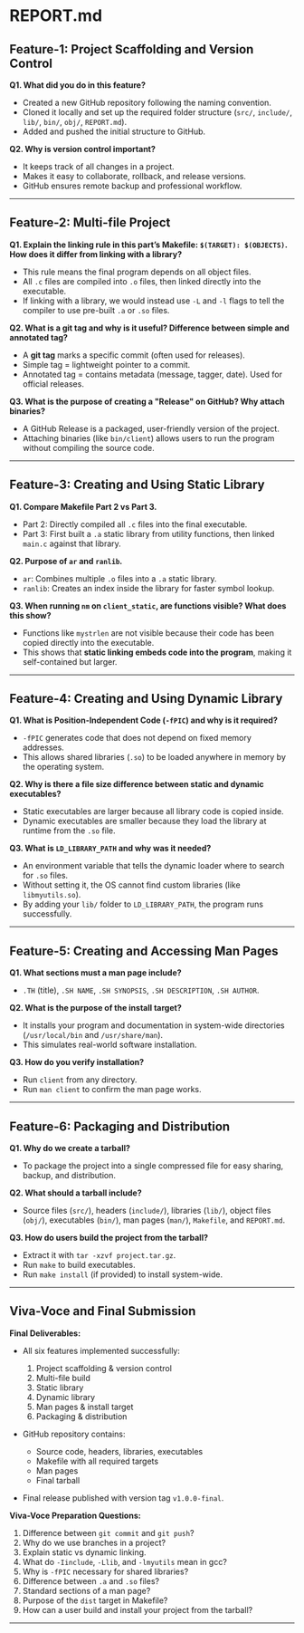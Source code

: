 # REPORT.md

## Feature-1: Project Scaffolding and Version Control

**Q1. What did you do in this feature?**  
- Created a new GitHub repository following the naming convention.  
- Cloned it locally and set up the required folder structure (`src/`, `include/`, `lib/`, `bin/`, `obj/`, `REPORT.md`).  
- Added and pushed the initial structure to GitHub.  

**Q2. Why is version control important?**  
- It keeps track of all changes in a project.  
- Makes it easy to collaborate, rollback, and release versions.  
- GitHub ensures remote backup and professional workflow.  

---

## Feature-2: Multi-file Project

**Q1. Explain the linking rule in this part’s Makefile: `$(TARGET): $(OBJECTS)`. How does it differ from linking with a library?**  
- This rule means the final program depends on all object files.  
- All `.c` files are compiled into `.o` files, then linked directly into the executable.  
- If linking with a library, we would instead use `-L` and `-l` flags to tell the compiler to use pre-built `.a` or `.so` files.  

**Q2. What is a git tag and why is it useful? Difference between simple and annotated tag?**  
- A **git tag** marks a specific commit (often used for releases).  
- Simple tag = lightweight pointer to a commit.  
- Annotated tag = contains metadata (message, tagger, date). Used for official releases.  

**Q3. What is the purpose of creating a "Release" on GitHub? Why attach binaries?**  
- A GitHub Release is a packaged, user-friendly version of the project.  
- Attaching binaries (like `bin/client`) allows users to run the program without compiling the source code.  

---

## Feature-3: Creating and Using Static Library

**Q1. Compare Makefile Part 2 vs Part 3.**  
- Part 2: Directly compiled all `.c` files into the final executable.  
- Part 3: First built a `.a` static library from utility functions, then linked `main.c` against that library.  

**Q2. Purpose of `ar` and `ranlib`.**  
- `ar`: Combines multiple `.o` files into a `.a` static library.  
- `ranlib`: Creates an index inside the library for faster symbol lookup.  

**Q3. When running `nm` on `client_static`, are functions visible? What does this show?**  
- Functions like `mystrlen` are not visible because their code has been copied directly into the executable.  
- This shows that **static linking embeds code into the program**, making it self-contained but larger.  

---

## Feature-4: Creating and Using Dynamic Library

**Q1. What is Position-Independent Code (`-fPIC`) and why is it required?**  
- `-fPIC` generates code that does not depend on fixed memory addresses.  
- This allows shared libraries (`.so`) to be loaded anywhere in memory by the operating system.  

**Q2. Why is there a file size difference between static and dynamic executables?**  
- Static executables are larger because all library code is copied inside.  
- Dynamic executables are smaller because they load the library at runtime from the `.so` file.  

**Q3. What is `LD_LIBRARY_PATH` and why was it needed?**  
- An environment variable that tells the dynamic loader where to search for `.so` files.  
- Without setting it, the OS cannot find custom libraries (like `libmyutils.so`).  
- By adding your `lib/` folder to `LD_LIBRARY_PATH`, the program runs successfully.  

---

## Feature-5: Creating and Accessing Man Pages

**Q1. What sections must a man page include?**  
- `.TH` (title), `.SH NAME`, `.SH SYNOPSIS`, `.SH DESCRIPTION`, `.SH AUTHOR`.  

**Q2. What is the purpose of the install target?**  
- It installs your program and documentation in system-wide directories (`/usr/local/bin` and `/usr/share/man`).  
- This simulates real-world software installation.  

**Q3. How do you verify installation?**  
- Run `client` from any directory.  
- Run `man client` to confirm the man page works.  

---

## Feature-6: Packaging and Distribution

**Q1. Why do we create a tarball?**  
- To package the project into a single compressed file for easy sharing, backup, and distribution.  

**Q2. What should a tarball include?**  
- Source files (`src/`), headers (`include/`), libraries (`lib/`), object files (`obj/`), executables (`bin/`), man pages (`man/`), `Makefile`, and `REPORT.md`.  

**Q3. How do users build the project from the tarball?**  
- Extract it with `tar -xzvf project.tar.gz`.  
- Run `make` to build executables.  
- Run `make install` (if provided) to install system-wide.  

---

## Viva-Voce and Final Submission

**Final Deliverables:**  
- All six features implemented successfully:  
  1. Project scaffolding & version control  
  2. Multi-file build  
  3. Static library  
  4. Dynamic library  
  5. Man pages & install target  
  6. Packaging & distribution  

- GitHub repository contains:  
  - Source code, headers, libraries, executables  
  - Makefile with all required targets  
  - Man pages  
  - Final tarball  

- Final release published with version tag `v1.0.0-final`.  

**Viva-Voce Preparation Questions:**  
1. Difference between `git commit` and `git push`?  
2. Why do we use branches in a project?  
3. Explain static vs dynamic linking.  
4. What do `-Iinclude`, `-Llib`, and `-lmyutils` mean in gcc?  
5. Why is `-fPIC` necessary for shared libraries?  
6. Difference between `.a` and `.so` files?  
7. Standard sections of a man page?  
8. Purpose of the `dist` target in Makefile?  
9. How can a user build and install your project from the tarball?  

---
